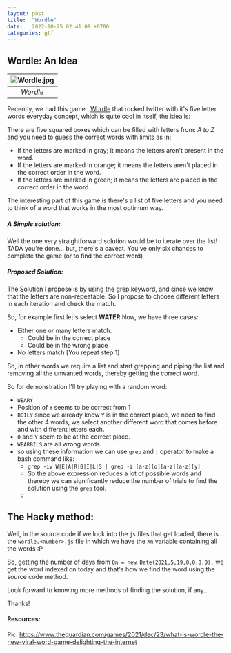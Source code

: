 ```yaml
---
layout: post
title:  "Wordle"
date:   2022-10-25 02:41:09 +0700
categories: gtf
---
```


## Wordle: An Idea

| ![Wordle.jpg]([https://cdn.britannica.com/49/4649-050-BB5F0463/Nikola-Tesla.jpg](https://i.guim.co.uk/img/media/b4977654b509967eef77b87c256fa639f0ef807a/65_137_887_532/master/887.jpg?width=620&quality=45&dpr=2&s=none)) | 
|:--:| 
| *Wordle* |

Recently, we had this game : [Wordle]() that rocked twitter with it's five letter words everyday concept, which is quite cool in itself, the idea is:

There are five squared boxes which can be filled with letters from: *A to Z* and you need to guess the correct words with limits as in:
- If the letters are marked in gray; it means the letters aren't present in the word.
- If the letters are marked in orange; it means the letters aren't placed in the correct order in the word.
- If the letters are marked in green; it means the letters are placed in the correct order in the word.

The interesting part of this game is there's a list of five letters and you need to think of a word that works in the most optimum way. 

##### A Simple solution:
Well the one very straightforward solution would be to iterate over the list! TADA you're done... but, there's a caveat. You've only six chances to complete the game (or to find the correct word)

##### Proposed Solution:
The Solution I propose is by using the grep keyword, and since we know that the letters are non-repeatable. So I propose to choose different letters in each iteration and check the match.

So, for example first let's select **WATER** <All letters are different>
Now, we have three cases:
- Either one or many letters match.
     - Could be in the correct place
     - Could be in the wrong place
- No letters match [You repeat step 1]

So, in other words we require a list and start grepping and piping the list and removing all the unwanted words, thereby getting the correct word.

So for demonstration I'll try playing with a random word:
- `WEARY` <All letters are different>
- Position of `Y` seems to be correct from 1
- `BOILY` since we already know `Y` is in the correct place, we need to find the other 4 words, we select another different word that comes before and with different letters each.
- `O` and `Y` seem to be at the correct place.
- `WEARBILS` are all wrong words. 
- so using these information we can use `grep` and `|` operator to make a bash command like:
  - `grep -iv W|E|A|R|B|I|L|S | grep -i [a-z][o][a-z][a-z][y]`
  - So the above expression reduces a lot of possible words and thereby we can significantly reduce the number of trials to find the solution using the `grep` tool.
  - 

## The Hacky method:

Well, in the source code if we look into the `js` files that get loaded, there is the `wordle.<number>.js` file in which we have the `Xn` variable containing all the words :P

So, getting the number of days from `Qn = new Date(2021,5,19,0,0,0,0);` we get the word indexed on today and that's how we find the word using the source code method.

Look forward to knowing more methods of finding the solution, if any... 
  
Thanks!

  
#### Resources:

Pic: https://www.theguardian.com/games/2021/dec/23/what-is-wordle-the-new-viral-word-game-delighting-the-internet




